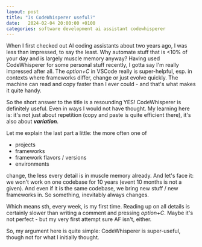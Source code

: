 ```yaml
---
layout: post
title: "Is CodeWhisperer useful?"
date:   2024-02-04 20:00:00 +0100
categories: software development ai assistant codewhisperer
---
```


When I first checked out AI coding assistants about two years ago, I was less than impressed, to say the least. Why automate stuff that is <10% of your day and is largely muscle memory anyway? Having used CodeWhisperer for some personal stuff recently, I gotta say I'm really impressed after all. The *option+C* in VSCode really is super-helpful, esp. in contexts where frameworks differ, change or just evolve quickly. The machine can read and copy faster than I ever could - and that's what makes it quite handy. 

So the short answer to the title is a resounding YES! CodeWhisperer is definitely useful. Even in ways I would not have thought. My learning here is: it's not just about repetition (copy and paste is quite efficient there), it's also about ***variation***. 

Let me explain the last part a little: the more often one of 

- projects
- frameworks
- framework flavors / versions
- environments

change, the less every detail is in muscle memory already. And let's face it: we won't work on one codebase for 10 years (event 10 months is not a given). And even if it is the same codebase, we bring new stuff / new frameworks in. So something, inevitably always changes. 

Which means sth, every week, is my first time. Reading up on all details is certainly slower than writing a comment and pressing *option+C*. Maybe it's not perfect - but my very first attempt sure AF isn't, either. 

So, my argument here is quite simple: CodeWhisperer is super-useful, though not for what I initially thought.
